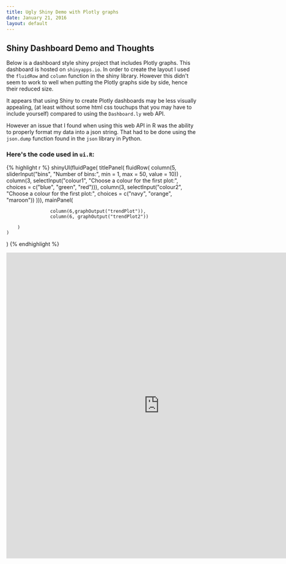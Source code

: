 ```yaml
---
title: Ugly Shiny Demo with Plotly graphs
date: January 21, 2016
layout: default
---
```


## Shiny Dashboard Demo and Thoughts

Below is a dashboard style shiny project that includes Plotly graphs. This dashboard is hosted on `shinyapps.io`.
In order to create the layout I used the `fluidRow` and `column` function in the shiny library. However this didn't seem to work to well when putting the Plotly graphs side by side, hence their reduced size. 

It appears that using Shiny to create Plotly dashboards may be less visually appealing, (at least without some html css touchups that you may have to include yourself) compared to using the `Dashboard.ly` web API. 

However an issue that I found when using this web API in R was the ability to properly format my data into a json string. 
That had to be done using the `json.dump` function found in the `json` library in Python. 

### Here's the code used in `ui.R`:

{% highlight r %}
shinyUI(fluidPage(
		titlePanel(
		  fluidRow(
		  column(5,
		  sliderInput("bins", "Number of bins:", min = 1, max = 50, value = 10))
		  ,
		  column(3,
		  selectInput("colour1", "Choose a colour for the first plot:", 
		              choices = c("blue", "green", "red"))),
		  column(3,
		  selectInput("colour2", "Choose a colour for the first plot:", 
		              choices = c("navy", "orange", "maroon"))
		  ))),
		mainPanel(
		      
					column(6,graphOutput("trendPlot")),
					column(6, graphOutput("trendPlot2"))
		      
		)
	)
)
{% endhighlight %}
<iframe src="https://yankev.shinyapps.io/Movies/" style="border: none; width: 800px; height: 800px"></iframe>